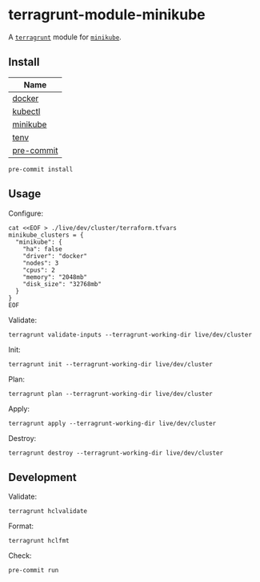 # terragrunt-module-minikube

A [`terragrunt`](https://github.com/gruntwork-io/terragrunt) module for [`minikube`](https://github.com/kubernetes/minikube).

## Install

| Name                                                   |
|--------------------------------------------------------|
| [docker](https://github.com/docker)                    |
| [kubectl](https://github.com/kubernetes/kubectl)       |
| [minikube](https://github.com/kubernetes/minikube)     |
| [tenv](https://github.com/tofuutils/tenv)              |
| [pre-commit](https://github.com/pre-commit/pre-commit) |

```shell
pre-commit install
```

## Usage

Configure:
```shell
cat <<EOF > ./live/dev/cluster/terraform.tfvars
minikube_clusters = {
  "minikube": {
    "ha": false
    "driver": "docker"
    "nodes": 3
    "cpus": 2
    "memory": "2048mb"
    "disk_size": "32768mb"
  }
}
EOF
```

Validate:
```shell
terragrunt validate-inputs --terragrunt-working-dir live/dev/cluster
```

Init:
```shell
terragrunt init --terragrunt-working-dir live/dev/cluster
```

Plan:
```shell
terragrunt plan --terragrunt-working-dir live/dev/cluster
```

Apply:
```shell
terragrunt apply --terragrunt-working-dir live/dev/cluster
```

Destroy:
```shell
terragrunt destroy --terragrunt-working-dir live/dev/cluster
```

## Development

Validate:
```shell
terragrunt hclvalidate
```

Format:
```shell
terragrunt hclfmt
```

Check:
```shell
pre-commit run
```
